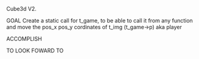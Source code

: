 Cube3d V2.

GOAL
Create a static call for t_game, to be able to call it from any function and move the pos_x pos_y cordinates of t_img (t_game->p) aka player

ACCOMPLISH


TO LOOK FOWARD TO

